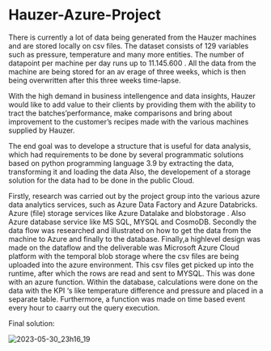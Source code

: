 # Hauzer-Azure-Project


There is currently a lot of data being generated from the Hauzer machines and are stored locally on csv files. The dataset consists of 129 variables such as pressure, temperature and many more entities. The number of datapoint per machine per day runs up to 11.145.600 . All the data from the machine are being stored for an av erage of three weeks, which is then being overwritten after this three weeks time-lapse. ​

With the high demand in business intellengence and data insights, Hauzer would like  to  add value  to their clients by providing them with the ability to tract the batches’performance, make comparisons and bring about improvement to the customer’s recipes made with the various machines supplied by Hauzer.  ​

The end goal was to develope a structure that is useful for data analysis, which had requirements to be done by several programmatic solutions based on python programming language 3.9 by extracting the data, transforming it and loading the data Also, the developement of a storage solution for the data had to be done in the public Cloud.

Firstly, research was carried out by the project group into the various azure data analytics services, such as Azure Data Factory and Azure Databricks. Azure (file) storage services like Azure Datalake and blobstorage . Also Azure database service like MS SQL, MYSQL and CosmoDB.  Secondly the data flow was researched and illustrated on how to get the data from the machine to Azure and finally to the database.  Finally,a highlevel design was made on the dataflow and the deliverable was Microsoft Azure Cloud platform with the temporal blob storage where the csv files are being uploaded into the azure environment. This csv files get picked up into the runtime, after which the rows are read and sent to MYSQL. This was done with an azure function. Within the database, calculations were done on the data with the KPI ‘s like temperature difference and pressure and placed in a separate table. Furthermore, a function was made on time based event every hour to caarry out the query execution.

Final solution:

![2023-05-30_23h16_19](https://github.com/anhtruong1/Hauzer-Azure-Project/assets/91118397/02fc3edd-0d7a-4838-9ab7-b9a30a091842)


